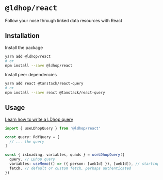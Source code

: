 # `@ldhop/react`

Follow your nose through linked data resources with React

## Installation

Install the package

```bash
yarn add @ldhop/react
# or
npm install --save @ldhop/react
```

Install peer dependencies

```bash
yarn add react @tanstack/react-query
# or
npm install --save react @tanstack/react-query
```

## Usage

[Learn how to write a LDhop query](https://npmjs.com/package/@ldhop/core#query)

```ts
import { useLDhopQuery } from '@ldhop/react'

const query: RdfQuery = [
  // ... the query
]

const { isLoading, variables, quads } = useLDhopQuery({
  query, // LDhop query
  variables: useMemo(() => ({ person: [webId] }), [webId]), // starting points (memoized)
  fetch, // default or custom fetch, perhaps authenticated
})
```
